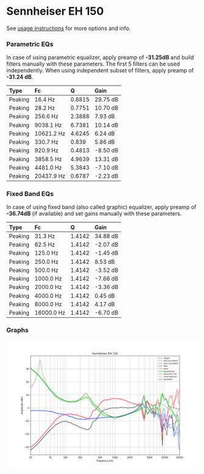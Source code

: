 # Sennheiser EH 150
See [usage instructions](https://github.com/jaakkopasanen/AutoEq#usage) for more options and info.

### Parametric EQs
In case of using parametric equalizer, apply preamp of **-31.25dB** and build filters manually
with these parameters. The first 5 filters can be used independently.
When using independent subset of filters, apply preamp of **-31.24 dB**.

| Type    | Fc         |      Q | Gain     |
|:--------|:-----------|:-------|:---------|
| Peaking | 16.4 Hz    | 0.8815 | 29.75 dB |
| Peaking | 28.2 Hz    | 0.7751 | 10.70 dB |
| Peaking | 256.6 Hz   | 2.3888 | 7.93 dB  |
| Peaking | 9038.1 Hz  | 6.7381 | 10.14 dB |
| Peaking | 10621.2 Hz | 4.6245 | 6.24 dB  |
| Peaking | 330.7 Hz   | 0.839  | 5.86 dB  |
| Peaking | 920.9 Hz   | 0.4813 | -8.50 dB |
| Peaking | 3858.5 Hz  | 4.9639 | 13.31 dB |
| Peaking | 4481.0 Hz  | 5.3843 | -7.10 dB |
| Peaking | 20437.9 Hz | 0.6787 | -2.23 dB |

### Fixed Band EQs
In case of using fixed band (also called graphic) equalizer, apply preamp of **-36.74dB**
(if available) and set gains manually with these parameters.

| Type    | Fc         |      Q | Gain     |
|:--------|:-----------|:-------|:---------|
| Peaking | 31.3 Hz    | 1.4142 | 34.88 dB |
| Peaking | 62.5 Hz    | 1.4142 | -2.07 dB |
| Peaking | 125.0 Hz   | 1.4142 | -1.45 dB |
| Peaking | 250.0 Hz   | 1.4142 | 8.53 dB  |
| Peaking | 500.0 Hz   | 1.4142 | -3.52 dB |
| Peaking | 1000.0 Hz  | 1.4142 | -7.66 dB |
| Peaking | 2000.0 Hz  | 1.4142 | -3.36 dB |
| Peaking | 4000.0 Hz  | 1.4142 | 0.45 dB  |
| Peaking | 8000.0 Hz  | 1.4142 | 4.17 dB  |
| Peaking | 16000.0 Hz | 1.4142 | -6.70 dB |

### Graphs
![](./Sennheiser%20EH%20150.png)